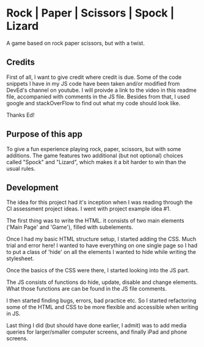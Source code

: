 # Rock | Paper | Scissors | Spock | Lizard

A game based on rock paper scissors, but with a twist.

## Credits

First of all, I want to give credit where credit is due. Some of the code snippets I have in my JS code have been taken and/or modified from DevEd's channel on youtube.
I will proivde a link to the video in this readme file, accompanied with comments in the JS file.
Besides from that, I used google and stackOverFlow to find out what my code should look like.

Thanks Ed!

## Purpose of this app

To give a fun experience playing rock, paper, scissors, but with some additions.
The game features two additional (but not optional) choices called "Spock" and "Lizard", which makes it a bit harder to win than the usual rules.

## Development

The idea for this project had it's inception when I was reading through the CI assessment project ideas. I went with project example idea #1.

The first thing was to write the HTML.
it consists of two main elements ('Main Page' and 'Game'), filled with subelements.

Once I had my basic HTML structure setup, I started adding the CSS. Much trial and error here!
I wanted to have everything on one single page so I had to put a class of 'hide' on all the elements I wanted to hide while writing the stylesheet.

Once the basics of the CSS were there, I started looking into the JS part.

The JS consists of functions do hide, update, disable and change elements.
What those functions are can be found in the JS file comments.

I then started finding bugs, errors, bad practice etc. So I started refactoring some of the HTML and CSS to be more flexible and accessible when writing in JS.

Last thing I did (but should have done earlier, I admit) was to add media queries for larger/smaller computer screens, and finally iPad and phone screens.
